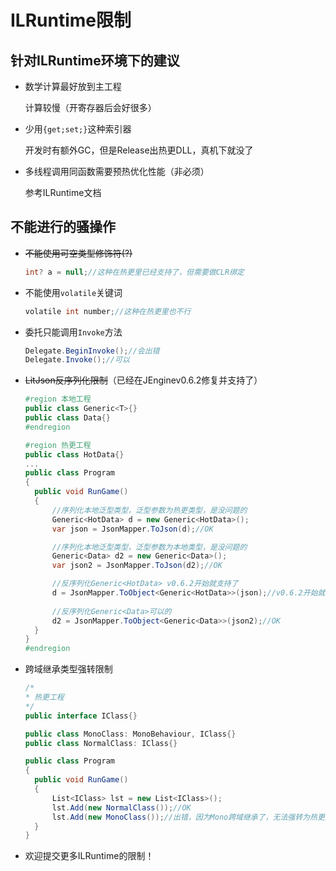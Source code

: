 # ILRuntime限制

## 针对ILRuntime环境下的建议

- 数学计算最好放到主工程

  计算较慢（开寄存器后会好很多）

- 少用```{get;set;}```这种索引器

  开发时有额外GC，但是Release出热更DLL，真机下就没了

- 多线程调用同函数需要预热优化性能（非必须）

  参考ILRuntime文档

## 不能进行的骚操作

- ~~不能使用可空类型修饰符(?)~~

  ```csharp
  int? a = null;//这种在热更里已经支持了，但需要做CLR绑定
  ```

- 不能使用```volatile```关键词

  ```csharp
  volatile int number;//这种在热更里也不行
  ```

- 委托只能调用```Invoke```方法

  ```csharp
  Delegate.BeginInvoke();//会出错
  Delegate.Invoke();//可以
  ```

- ~~LitJson反序列化限制~~（已经在JEnginev0.6.2修复并支持了）

  ```csharp
  #region 本地工程
  public class Generic<T>{}
  public class Data{}
  #endregion
  
  #region 热更工程
  public class HotData{}
  ...
  public class Program
  {
    public void RunGame()
    {
        //序列化本地泛型类型，泛型参数为热更类型，是没问题的
        Generic<HotData> d = new Generic<HotData>();
        var json = JsonMapper.ToJson(d);//OK
  
        //序列化本地泛型类型，泛型参数为本地类型，是没问题的
        Generic<Data> d2 = new Generic<Data>();
        var json2 = JsonMapper.ToJson(d2);//OK
  
        //反序列化Generic<HotData> v0.6.2开始就支持了
        d = JsonMapper.ToObject<Generic<HotData>>(json);//v0.6.2开始就支持了
        
        //反序列化Generic<Data>可以的
        d2 = JsonMapper.ToObject<Generic<Data>>(json2);//OK
    }
  }
  #endregion
  ```

- 跨域继承类型强转限制

  ```csharp
  /*
  * 热更工程
  */
  public interface IClass{}
  
  public class MonoClass: MonoBehaviour, IClass{}
  public class NormalClass: IClass{}
  
  public class Program
  {
    public void RunGame()
    {
        List<IClass> lst = new List<IClass>();
        lst.Add(new NormalClass());//OK
        lst.Add(new MonoClass());//出错，因为Mono跨域继承了，无法强转为热更类型
    }
  }
  ```

- 欢迎提交更多ILRuntime的限制！

